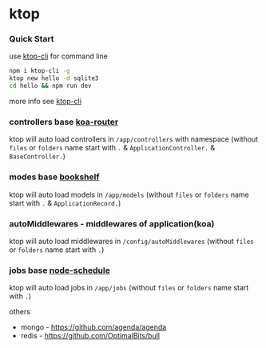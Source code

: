 # ktop

### Quick Start

use [ktop-cli](https://github.com/ktopjs/ktop-cli) for command line

```bash
npm i ktop-cli -g
ktop new hello -d sqlite3
cd hello && npm run dev
```
more info see [ktop-cli](https://github.com/ktopjs/ktop-cli)

### controllers base [koa-router](https://github.com/ZijianHe/koa-router)
ktop will auto load controllers in `/app/controllers`  with namespace (without `files` or `folders` name start with `.` & `ApplicationController.` & `BaseController.`)

### modes base [bookshelf](https://github.com/bookshelf/bookshelf)
ktop will auto load models in `/app/models` (without `files` or `folders` name start with `.` & `ApplicationRecord.`)

### autoMiddlewares - middlewares of application(koa)
ktop will auto load middlewares in `/config/autoMiddlewares` (without `files` or `folders` name start with `.`)

### jobs base [node-schedule](https://github.com/node-schedule/node-schedule)
ktop will auto load jobs in `/app/jobs` (without `files` or `folders` name start with `.`)

others
* mongo - https://github.com/agenda/agenda
* redis - https://github.com/OptimalBits/bull
  
  

